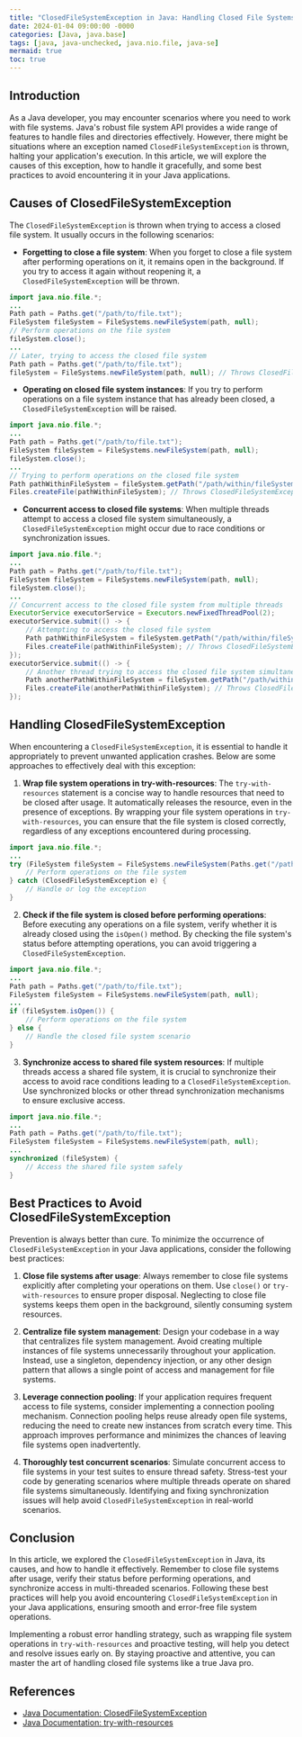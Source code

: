 ```yaml
---
title: "ClosedFileSystemException in Java: Handling Closed File Systems Like a Pro"
date: 2024-01-04 09:00:00 -0000
categories: [Java, java.base]
tags: [java, java-unchecked, java.nio.file, java-se]
mermaid: true
toc: true
---
```



## Introduction

As a Java developer, you may encounter scenarios where you need to work with file systems. Java's robust file system API provides a wide range of features to handle files and directories effectively. However, there might be situations where an exception named `ClosedFileSystemException` is thrown, halting your application's execution. In this article, we will explore the causes of this exception, how to handle it gracefully, and some best practices to avoid encountering it in your Java applications.

## Causes of ClosedFileSystemException

The `ClosedFileSystemException` is thrown when trying to access a closed file system. It usually occurs in the following scenarios:

- **Forgetting to close a file system**: When you forget to close a file system after performing operations on it, it remains open in the background. If you try to access it again without reopening it, a `ClosedFileSystemException` will be thrown.

```java
import java.nio.file.*;
...
Path path = Paths.get("/path/to/file.txt");
FileSystem fileSystem = FileSystems.newFileSystem(path, null);
// Perform operations on the file system
fileSystem.close();
...
// Later, trying to access the closed file system
Path path = Paths.get("/path/to/file.txt");
fileSystem = FileSystems.newFileSystem(path, null); // Throws ClosedFileSystemException
```

- **Operating on closed file system instances**: If you try to perform operations on a file system instance that has already been closed, a `ClosedFileSystemException` will be raised.

```java
import java.nio.file.*;
...
Path path = Paths.get("/path/to/file.txt");
FileSystem fileSystem = FileSystems.newFileSystem(path, null);
fileSystem.close();
...
// Trying to perform operations on the closed file system
Path pathWithinFileSystem = fileSystem.getPath("/path/within/fileSystem.txt");
Files.createFile(pathWithinFileSystem); // Throws ClosedFileSystemException
```

- **Concurrent access to closed file systems**: When multiple threads attempt to access a closed file system simultaneously, a `ClosedFileSystemException` might occur due to race conditions or synchronization issues.

```java
import java.nio.file.*;
...
Path path = Paths.get("/path/to/file.txt");
FileSystem fileSystem = FileSystems.newFileSystem(path, null);
fileSystem.close();
...
// Concurrent access to the closed file system from multiple threads
ExecutorService executorService = Executors.newFixedThreadPool(2);
executorService.submit(() -> {
    // Attempting to access the closed file system
    Path pathWithinFileSystem = fileSystem.getPath("/path/within/fileSystem.txt");
    Files.createFile(pathWithinFileSystem); // Throws ClosedFileSystemException
});
executorService.submit(() -> {
    // Another thread trying to access the closed file system simultaneously
    Path anotherPathWithinFileSystem = fileSystem.getPath("/path/within/anotherFile.txt");
    Files.createFile(anotherPathWithinFileSystem); // Throws ClosedFileSystemException
});
```

## Handling ClosedFileSystemException

When encountering a `ClosedFileSystemException`, it is essential to handle it appropriately to prevent unwanted application crashes. Below are some approaches to effectively deal with this exception:

1. **Wrap file system operations in try-with-resources**: The `try-with-resources` statement is a concise way to handle resources that need to be closed after usage. It automatically releases the resource, even in the presence of exceptions. By wrapping your file system operations in `try-with-resources`, you can ensure that the file system is closed correctly, regardless of any exceptions encountered during processing.

```java
import java.nio.file.*;
...
try (FileSystem fileSystem = FileSystems.newFileSystem(Paths.get("/path/to/file.txt"), null)) {
    // Perform operations on the file system
} catch (ClosedFileSystemException e) {
    // Handle or log the exception
}
```

2. **Check if the file system is closed before performing operations**: Before executing any operations on a file system, verify whether it is already closed using the `isOpen()` method. By checking the file system's status before attempting operations, you can avoid triggering a `ClosedFileSystemException`.

```java
import java.nio.file.*;
...
Path path = Paths.get("/path/to/file.txt");
FileSystem fileSystem = FileSystems.newFileSystem(path, null);
...
if (fileSystem.isOpen()) {
    // Perform operations on the file system
} else {
    // Handle the closed file system scenario
}
```

3. **Synchronize access to shared file system resources**: If multiple threads access a shared file system, it is crucial to synchronize their access to avoid race conditions leading to a `ClosedFileSystemException`. Use synchronized blocks or other thread synchronization mechanisms to ensure exclusive access.

```java
import java.nio.file.*;
...
Path path = Paths.get("/path/to/file.txt");
FileSystem fileSystem = FileSystems.newFileSystem(path, null);
...
synchronized (fileSystem) {
    // Access the shared file system safely
}
```

## Best Practices to Avoid ClosedFileSystemException

Prevention is always better than cure. To minimize the occurrence of `ClosedFileSystemException` in your Java applications, consider the following best practices:

1. **Close file systems after usage**: Always remember to close file systems explicitly after completing your operations on them. Use `close()` or `try-with-resources` to ensure proper disposal. Neglecting to close file systems keeps them open in the background, silently consuming system resources.

2. **Centralize file system management**: Design your codebase in a way that centralizes file system management. Avoid creating multiple instances of file systems unnecessarily throughout your application. Instead, use a singleton, dependency injection, or any other design pattern that allows a single point of access and management for file systems.

3. **Leverage connection pooling**: If your application requires frequent access to file systems, consider implementing a connection pooling mechanism. Connection pooling helps reuse already open file systems, reducing the need to create new instances from scratch every time. This approach improves performance and minimizes the chances of leaving file systems open inadvertently.

4. **Thoroughly test concurrent scenarios**: Simulate concurrent access to file systems in your test suites to ensure thread safety. Stress-test your code by generating scenarios where multiple threads operate on shared file systems simultaneously. Identifying and fixing synchronization issues will help avoid `ClosedFileSystemException` in real-world scenarios.

## Conclusion

In this article, we explored the `ClosedFileSystemException` in Java, its causes, and how to handle it effectively. Remember to close file systems after usage, verify their status before performing operations, and synchronize access in multi-threaded scenarios. Following these best practices will help you avoid encountering `ClosedFileSystemException` in your Java applications, ensuring smooth and error-free file system operations.

Implementing a robust error handling strategy, such as wrapping file system operations in `try-with-resources` and proactive testing, will help you detect and resolve issues early on. By staying proactive and attentive, you can master the art of handling closed file systems like a true Java pro.

## References
- [Java Documentation: ClosedFileSystemException](https://docs.oracle.com/en/java/javase/12/docs/api/java.base/java/nio/file/ClosedFileSystemException.html)
- [Java Documentation: try-with-resources](https://docs.oracle.com/en/java/javase/12/docs/api/java.base/java/lang/AutoCloseable.html#try-with-resources)
